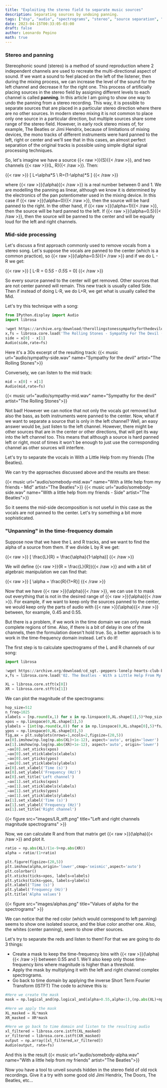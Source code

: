 ```yaml
---
title: "Exploiting the stereo field to separate music sources"
description: Separating sources by undoing panning.
tags: ["dsp", "audio", "spectrograms", "stereo", "source separation", "python"]
date: 2023-04-15T00:33:05-03:00
draft: false
author: Leonardo Pepino
math: true
---
```


### Stereo and panning

Stereophonic sound (stereo) is a method of sound reproduction where 2 independent channels
are used to recreate the multi-directional aspect of sound. If we want a sound to feel placed on the left of the listener,
then during the mixing process, we can increase the level of the sound for the left channel and decrease it for the right one.
This process of artificially placing sources in the stereo field by assigning different levels to each channel is called **panning**.
In this article I am going to show one way to undo the panning from a stereo recording.
This way, it is possible to separate sources that are placed in a particular stereo direction where there are no other sources.
In modern stereo mixing it is not common to place only one source in a particular direction, but multiple sources share some range of the stereo field.
However, in early rock stereo mixes of, for example, The Beatles or Jimi Hendrix,
because of limitations of mixing devices, the mono tracks of different instruments were hard panned to the left, right or center and we'll see that in this cases,
an almost perfect separation of the original tracks is possible using simple digital signal processing techniques.

So, let's imagine we have a source {{< raw >}}\(S\){{< /raw >}}, and two channels {{< raw >}}\(L, R\){{< /raw >}}. Then:

{{< raw >}}
\[ L=\alpha*S \\ R=(1-\alpha)*S \]
{{< /raw >}}

where {{< raw >}}\(\alpha\){{< /raw >}} is a real number between 0 and 1. We are modelling the panning as linear, although we know it is determined by the electronics of the pan potentiometer used in the mixing device.
In this case if {{< raw >}}\(\alpha=0\){{< /raw >}}, then the source will be hard panned to the right. In the other hand, if
{{< raw >}}\(\alpha=1\){{< /raw >}}, then the source will be hard panned to the left. If {{< raw >}}\(\alpha=0.5\){{< /raw >}}, then
the source will be panned to the center and will be equally loud for the left and right channels.

### Mid-side processing

Let's discuss a first approach commonly used to remove vocals from a stereo song. Let's suppose the vocals are panned to the center (which is a common practice), so
{{< raw >}}\(\alpha=0.5\){{< /raw >}} and if we do L - R we get:

{{< raw >}}
\[ L-R = 0.5*S - 0.5*S = 0\]
{{< /raw >}}

So every source panned to the center will get removed. Other sources that are not center panned will remain. This new track is usually called Side.
Then if instead of doing L-R, we do L+R, we get what is usually called the Mid.

Let's try this technique with a song:

```python
from IPython.display import Audio
import librosa

!wget https://archive.org/download/therollingstonessympathyforthedevilofficiallyricvideo_20190702/The%20Rolling%20Stones%20-%20Sympathy%20For%20The%20Devil%20%28Official%20Lyric%20Video%29.ogg
x,fs = librosa.core.load('The Rolling Stones - Sympathy For The Devil (Official Lyric Video).ogg',mono=False,sr=None)
side = x[0] - x[1]
Audio(side,rate=fs)
```

Here it's a 30s excerpt of the resulting track:
{{< music url="audio/sympathy-side.wav" name="Sympathy for the devil" artist="The Rolling Stones">}}

Conversely, we can listen to the mid track:

```python
mid = x[0] + x[1]
Audio(mid,rate=fs)
```
{{< music url="audio/sympathy-mid.wav" name="Sympathy for the devil" artist="The Rolling Stones">}}

Not bad! However we can notice that not only the vocals got removed but also the bass, as both instruments were panned to the center.
Now, what if we want to separate a source that is only in the left channel? Well, an easy answer would be, just listen to the left channel.
However, there might be other sources that are in the center or other directions, that will get its way into the left channel too.
This means that although a source is hard panned left or right, most of times it won't be enough to just use the corresponding channel as other sources will interfere.

Let's try to separate the vocals in With a Little Help from my friends (The Beatles).

We can try the approaches discussed above and the results are these:

{{< music url="audio/somebody-mid.wav" name="With a little help from my friends - Mid" artist="The Beatles">}}
{{< music url="audio/somebody-side.wav" name="With a little help from my friends - Side" artist="The Beatles">}}

So it seems the mid-side decomposition is not useful in this case as the vocals are not panned to the center.
Let's try something a bit more sophisticated.

### "Unpanning" in the time-frequency domain

Suppose now that we have the L and R tracks, and we want to find the alpha of a source from them.
If we divide L by R we get:

{{< raw >}}
\[ \frac{L}{R} = \frac{\alpha}{1-\alpha}\]
{{< /raw >}}

We will define {{< raw >}}\(R = \frac{L}{R}\){{< /raw >}} and with a bit of algebraic manipulation we can find that:

{{< raw >}}
\[ \alpha = \frac{R}{1+R}\]
{{< /raw >}}

Now that we have {{< raw >}}\(\alpha\){{< /raw >}}, we can use it to mask out everything that is not in the desired range of {{< raw >}}\(\alpha\){{< /raw >}}.
For example, if we want to keep only the sources panned to the center, we would keep only the parts of audio with {{< raw >}}\(\alpha\){{< /raw >}} between, for example, 0.45 and 0.55.

But there is a problem, if we work in the time domain we can only mask complete regions of time. Also, if there is a bit of delay in one of the channels, then the formulation doesn't hold true.
So, a better approach is to work in the time-frequency domain instead. Let's do it!

The first step is to calculate spectrograms of the L and R channels of our song:

```python
import librosa

!wget https://archive.org/download/cd_sgt.-peppers-lonely-hearts-club-band_the-beatles/disc1/02.%20The%20Beatles%20-%20With%20a%20Little%20Help%20From%20My%20Friends_sample.mp3
x,fs = librosa.core.load('02. The Beatles - With a Little Help From My Friends_sample.mp3',mono=False,sr=None)

XL = librosa.core.stft(x[0])
XR = librosa.core.stft(x[1])

```

We can plot the magnitude of the spectrograms:

```python
hop_size=512
n_freq=1025
xlabels = [np.round(x,1) for x in np.linspace(0,XL.shape[1],5)*hop_size/fs]
xpos = np.linspace(0,XL.shape[1],5)
ylabels = [int(np.round(x,0)) for x in np.linspace(0,XL.shape[0],5)*fs/(2*n_freq)]
ypos = np.linspace(0,XL.shape[0],5)
fig,ax = plt.subplots(nrows=1,ncols=2,figsize=(20,5))
ax[0].imshow(np.log(np.abs(XL)+1e-12), aspect='auto', origin='lower')
ax[1].imshow(np.log(np.abs(XR)+1e-12), aspect='auto', origin='lower')
_=ax[0].set_xticks(xpos)
_=ax[0].set_xticklabels(xlabels)
_=ax[0].set_yticks(ypos)
_=ax[0].set_yticklabels(ylabels)
ax[0].set_xlabel('Time (s)')
ax[0].set_ylabel('Frequency (Hz)')
ax[0].set_title('Left channel')
_=ax[1].set_xticks(xpos)
_=ax[1].set_xticklabels(xlabels)
_=ax[1].set_yticks(ypos)
_=ax[1].set_yticklabels(ylabels)
ax[1].set_xlabel('Time (s)')
ax[1].set_ylabel('Frequency (Hz)')
ax[1].set_title('Right channel')
```

{{< figure src="images/LR_stft.png" title="Left and right channels magnitude spectrograms" >}}

Now, we can calculate R and from that matrix get {{< raw >}}\(\alpha\){{< /raw >}} and plot it.

```python
ratio = np.abs(XL)/(1e-9+np.abs(XR))
alpha = ratio/(1+ratio)

plt.figure(figsize=(20,5))
plt.imshow(alpha,origin='lower',cmap='seismic',aspect='auto')
plt.colorbar()
plt.xticks(ticks=xpos, labels=xlabels)
plt.yticks(ticks=ypos, labels=ylabels)
plt.xlabel('Time (s)')
plt.ylabel('Frequency (Hz)')
plt.title('Alpha values')
```

{{< figure src="images/alphas.png" title="Values of alpha for the spectrograms" >}}

We can notice that the red color (which would correspond to left panning) seems to show one isolated source, and the blue color another one.
Also, the whites (center panning), seem to show other sources.

Let's try to separate the reds and listen to them! For that we are going to do 3 things:
* Create a mask to keep the time-frequency bins with {{< raw >}}\(\alpha\){{< /raw >}} between 0.55 and 1. We'll also keep only those time-frequency bins where magnitude is higher than a threshold.
* Apply the mask by multiplying it with the left and right channel complex spectrograms.
* Go back to time domain by applying the inverse Short Term Fourier Transform (ISTFT)
The code to achieve this is:

```python
#Here we create the mask
mask = np.logical_and(np.logical_and(alpha>0.55,alpha<1),(np.abs(XL)+np.abs(XR))>0.01)

#Here we apply the mask
XL_masked = XL*mask
XR_masked = XR*mask

#Here we go back to time domain and listen to the resulting audio
xl_filtered = librosa.core.istft(XL_masked)
xr_filtered = librosa.core.istft(XR_masked)
output = np.array([xl_filtered,xr_filtered])
Audio(output, rate=fs)
```

And this is the result
{{< music url="audio/somebody-alpha.wav" name="With a little help from my friends" artist="The Beatles">}}

Now you have a tool to unveil sounds hidden in the stereo field of old rock recordings. Give it a try with some good old Jimi Hendrix, The Doors, The Beatles, etc...

